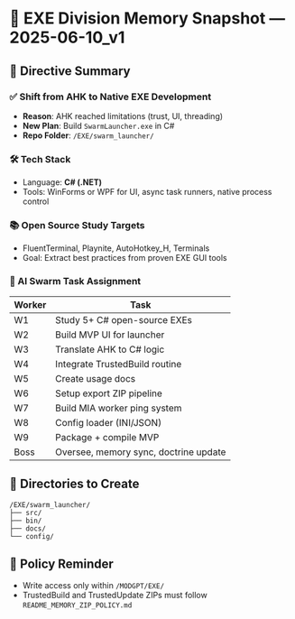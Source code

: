 # 🧠 EXE Division Memory Snapshot — 2025-06-10_v1

## 🔄 Directive Summary

### ✅ Shift from AHK to Native EXE Development
- **Reason**: AHK reached limitations (trust, UI, threading)
- **New Plan**: Build `SwarmLauncher.exe` in C#
- **Repo Folder**: `/EXE/swarm_launcher/`

### 🛠 Tech Stack
- Language: **C# (.NET)**
- Tools: WinForms or WPF for UI, async task runners, native process control

### 📚 Open Source Study Targets
- FluentTerminal, Playnite, AutoHotkey_H, Terminals
- Goal: Extract best practices from proven EXE GUI tools

### 🧠 AI Swarm Task Assignment
| Worker | Task |
|--------|------|
| W1 | Study 5+ C# open-source EXEs |
| W2 | Build MVP UI for launcher |
| W3 | Translate AHK to C# logic |
| W4 | Integrate TrustedBuild routine |
| W5 | Create usage docs |
| W6 | Setup export ZIP pipeline |
| W7 | Build MIA worker ping system |
| W8 | Config loader (INI/JSON) |
| W9 | Package + compile MVP |
| Boss | Oversee, memory sync, doctrine update |

## 📁 Directories to Create
```
/EXE/swarm_launcher/
├── src/
├── bin/
├── docs/
└── config/
```

## 📌 Policy Reminder
- Write access only within `/MODGPT/EXE/`
- TrustedBuild and TrustedUpdate ZIPs must follow `README_MEMORY_ZIP_POLICY.md`

